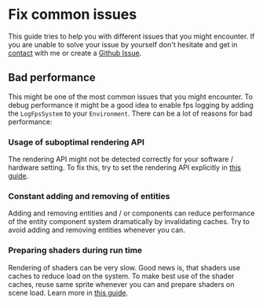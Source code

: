 # Fix common issues

This guide tries to help you with different issues that you might encounter.
If you are unable to solve your issue by yourself don't hesitate and get in [contact](https://screwbox.dev/impressum/)
with me
or create a [Github Issue](https://github.com/srcimon/screwbox/issues).

## Bad performance

This might be one of the most common issues that you might encounter.
To debug performance it might be a good idea to enable fps logging by adding the `LogFpsSystem` to your `Environment`.
There can be a lot of reasons for bad performance:

### Usage of suboptimal rendering API

The rendering API might not be detected correctly for your software / hardware setting.
To fix this, try to set the rendering API explicitly in
[this guide](../fundamentals/set-up-your-first-project/index.md#rendering-api).

### Constant adding and removing of entities

Adding and removing entities and / or components can reduce performance of the entity component system dramatically
by invalidating caches.
Try to avoid adding and removing entities whenever you can.

### Preparing shaders during run time

Rendering of shaders can be very slow.
Good news is, that shaders use caches to reduce load on the system.
To make best use of the shader caches, reuse same sprite whenever you can and prepare shaders on scene load.
Learn more in [this guide](../core-modules/graphics/index.md#shaders).